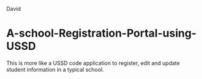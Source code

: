 David 
# A-school-Registration-Portal-using-USSD
This is more like a USSD code application to register, edit and update student information in a typical school.
